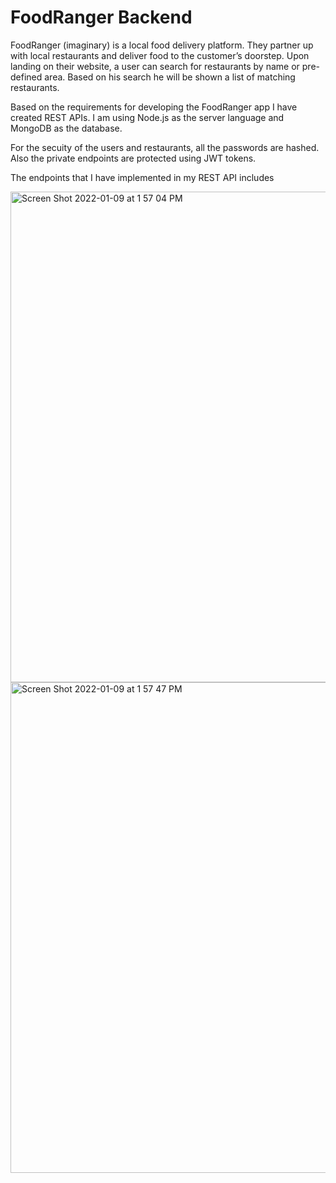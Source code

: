 # FoodRanger Backend
FoodRanger (imaginary) is a local food delivery platform. They partner up with local restaurants and deliver food to the customer’s doorstep. Upon landing on their website, a user can search for restaurants by name or pre-defined area. Based on his search he will be shown a list of matching restaurants.

Based on the requirements for developing the FoodRanger app I have created REST APIs.
I am using Node.js as the server language and MongoDB as the database.

For the secuity of the users and restaurants, all the passwords are hashed. Also the private endpoints are protected using JWT tokens.

The endpoints that I have implemented in my REST API includes

<img width="785" alt="Screen Shot 2022-01-09 at 1 57 04 PM" src="https://user-images.githubusercontent.com/67757251/148698833-c7b23e19-ecce-47c4-a60d-89ca9b6b900e.png">
<img width="785" alt="Screen Shot 2022-01-09 at 1 57 47 PM" src="https://user-images.githubusercontent.com/67757251/148698843-74ef2044-a839-41b6-b0e3-b993e7f2c1ac.png">

